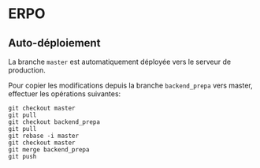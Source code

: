 # ERPO

## Auto-déploiement

La branche `master` est automatiquement déployée
vers le serveur de production.

Pour copier les modifications depuis la branche
`backend_prepa` vers master, effectuer les
opérations suivantes:

```
git checkout master
git pull
git checkout backend_prepa
git pull
git rebase -i master
git checkout master
git merge backend_prepa
git push
```


